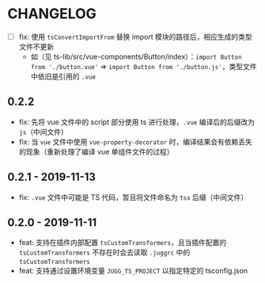 # CHANGELOG

- [ ] fix: 使用 `tsConvertImportFrom` 替换 import 模块的路径后，相应生成的类型文件不更新
  - 如（见 ts-lib/src/vue-components/Button/index）：`import Button from './button.vue'` => `import Button from './button.js'`，类型文件中依旧是引用的 `.vue`

## 0.2.2

- fix: 先将 vue 文件中的 script 部分使用 ts 进行处理，`.vue` 编译后的后缀改为 `js`（中间文件）
- fix: 当 `vue` 文件中使用 `vue-property-decorator` 时，编译结果会有依赖丢失的现象（重新处理了编译 vue 单组件文件的过程）

## 0.2.1 - 2019-11-13

- fix: `.vue` 文件中可能是 TS 代码，暂且将文件命名为 `tsx` 后缀（中间文件）

## 0.2.0 - 2019-11-11

- feat: 支持在插件内部配置 `tsCustomTransformers`，且当插件配置的 `tsCustomTransformers` 不存在时会去读取 `.juggrc` 中的 `tsCustomTransformers`
- feat: 支持通过设置环境变量 `JUGG_TS_PROJECT` 以指定特定的 tsconfig.json
